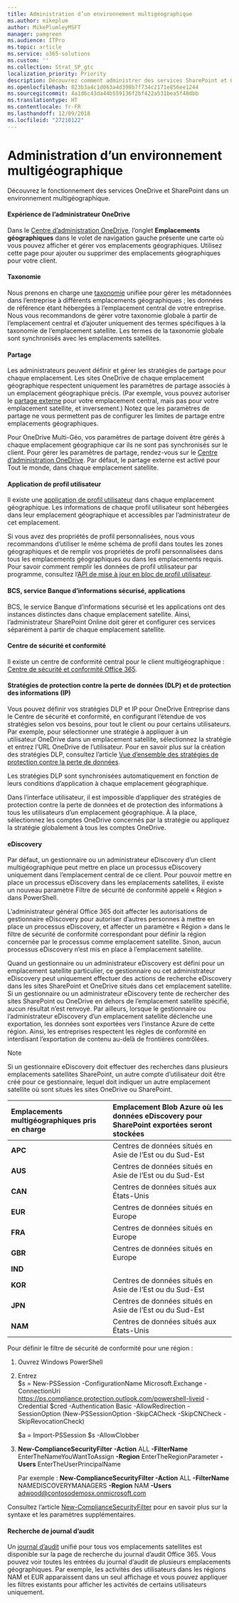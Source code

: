 ```yaml
---
title: Administration d’un environnement multigéographique
ms.author: mikeplum
author: MikePlumleyMSFT
manager: pamgreen
ms.audience: ITPro
ms.topic: article
ms.service: o365-solutions
ms.custom: ''
ms.collection: Strat_SP_gtc
localization_priority: Priority
description: Découvrez comment administrer des services SharePoint et OneDrive dans un environnement multigéographique.
ms.openlocfilehash: 823b3a4c1d063a4d398b7f734c2171e856ee1244
ms.sourcegitcommit: 4a1d6c43da44b559136f2bf422a531bea5f48dbb
ms.translationtype: HT
ms.contentlocale: fr-FR
ms.lasthandoff: 12/09/2018
ms.locfileid: "27210122"
---
```

# <a name="administering-a-multi-geo-environment"></a>Administration d’un environnement multigéographique

Découvrez le fonctionnement des services OneDrive et SharePoint dans un environnement multigéographique.

#### <a name="onedrive-administrator-experience"></a>Expérience de l’administrateur OneDrive

Dans le [Centre d’administration OneDrive](https://admin.onedrive.com), l’onglet **Emplacements géographiques** dans le volet de navigation gauche présente une carte où vous pouvez afficher et gérer vos emplacements géographiques. Utilisez cette page pour ajouter ou supprimer des emplacements géographiques pour votre client.

#### <a name="taxonomy"></a>Taxonomie

Nous prenons en charge une [taxonomie](https://support.office.com/article/A180FA28-6405-4679-9EC3-81D2028C4EFC) unifiée pour gérer les métadonnées dans l’entreprise à différents emplacements géographiques ; les données de référence étant hébergées à l’emplacement central de votre entreprise. Nous vous recommandons de gérer votre taxonomie globale à partir de l’emplacement central et d’ajouter uniquement des termes spécifiques à la taxonomie de l’emplacement satellite. Les termes de la taxonomie globale sont synchronisés avec les emplacements satellites.

#### <a name="sharing"></a>Partage

Les administrateurs peuvent définir et gérer les stratégies de partage pour chaque emplacement. Les sites OneDrive de chaque emplacement géographique respectent uniquement les paramètres de partage associés à un emplacement géographique précis. (Par exemple, vous pouvez autoriser le [partage externe](https://support.office.com/article/C8A462EB-0723-4B0B-8D0A-70FEAFE4BE85) pour votre emplacement central, mais pas pour votre emplacement satellite, et inversement.) Notez que les paramètres de partage ne vous permettent pas de configurer les limites de partage entre emplacements géographiques.

Pour OneDrive Multi-Géo, vos paramètres de partage doivent être gérés à chaque emplacement géographique car ils ne sont pas synchronisés sur le client. Pour gérer les paramètres de partage, rendez-vous sur le [Centre d’administration OneDrive](https://admin.onedrive.com/?v=SharingSettings). Par défaut, le partage externe est activé pour Tout le monde, dans chaque emplacement satellite.

#### <a name="user-profile-application"></a>Application de profil utilisateur

Il existe une [application de profil utilisateur](https://support.office.com/article/494bec9c-6654-41f0-920f-f7f937ea9723) dans chaque emplacement géographique. Les informations de chaque profil utilisateur sont hébergées dans leur emplacement géographique et accessibles par l’administrateur de cet emplacement.

Si vous avez des propriétés de profil personnalisées, nous vous recommandons d’utiliser le même schéma de profil dans toutes les zones géographiques et de remplir vos propriétés de profil personnalisées dans tous les emplacements géographiques ou dans les emplacements requis. Pour savoir comment remplir les données de profil utilisateur par programme, consultez l’[API de mise à jour en bloc de profil utilisateur](https://docs.microsoft.com/fr-FR/sharepoint/dev/solution-guidance/bulk-user-profile-update-api-for-sharepoint-online).

#### <a name="bcs-secure-store-apps"></a>BCS, service Banque d’informations sécurisé, applications

BCS, le service Banque d’informations sécurisé et les applications ont des instances distinctes dans chaque emplacement satellite. Ainsi, l’administrateur SharePoint Online doit gérer et configurer ces services séparément à partir de chaque emplacement satellite.

#### <a name="security-and-compliance-admin-center"></a>Centre de sécurité et conformité

Il existe un centre de conformité central pour le client multigéographique : [Centre de sécurité et conformité Office 365](https://protection.office.com/?rfr=AdminCenter\#/homepage).

#### <a name="information-protection-ip-data-loss-prevention-dlp-policy"></a>Stratégies de protection contre la perte de données (DLP) et de protection des informations (IP)

Vous pouvez définir vos stratégies DLP et IP pour OneDrive Entreprise dans le Centre de sécurité et conformité, en configurant l’étendue de vos stratégies selon vos besoins, pour tout le client ou pour certains utilisateurs. Par exemple, pour sélectionner une stratégie à appliquer à un utilisateur OneDrive dans un emplacement satellite, sélectionnez la stratégie et entrez l’URL OneDrive de l’utilisateur. Pour en savoir plus sur la création des stratégies DLP, consultez l’article [Vue d’ensemble des stratégies de protection contre la perte de données](https://support.office.com/article/1966b2a7-d1e2-4d92-ab61-42efbb137f5e).

Les stratégies DLP sont synchronisées automatiquement en fonction de leurs conditions d’application à chaque emplacement géographique.

Dans l’interface utilisateur, il est impossible d’appliquer des stratégies de protection contre la perte de données et de protection des informations à tous les utilisateurs d’un emplacement géographique. À la place, sélectionnez les comptes OneDrive concernés par la stratégie ou appliquez la stratégie globalement à tous les comptes OneDrive.

#### <a name="ediscovery"></a>eDiscovery 

Par défaut, un gestionnaire ou un administrateur eDiscovery d’un client multigéographique peut mettre en place un processus eDiscovery uniquement dans l’emplacement central de ce client. Pour pouvoir mettre en place un processus eDiscovery dans les emplacements satellites, il existe un nouveau paramètre Filtre de sécurité de conformité appelé « Région » dans PowerShell.

L’administrateur général Office 365 doit affecter les autorisations de gestionnaire eDiscovery pour autoriser d’autres personnes à mettre en place un processus eDiscovery, et affecter un paramètre « Région » dans le filtre de sécurité de conformité correspondant pour définir la région concernée par le processus comme emplacement satellite. Sinon, aucun processus eDiscovery n’est mis en place à l’emplacement satellite.

Quand un gestionnaire ou un administrateur eDiscovery est défini pour un emplacement satellite particulier, ce gestionnaire ou cet administrateur eDiscovery peut uniquement effectuer des actions de recherche eDiscovery dans les sites SharePoint et OneDrive situés dans cet emplacement satellite. Si un gestionnaire ou un administrateur eDiscovery tente de rechercher des sites SharePoint ou OneDrive en dehors de l’emplacement satellite spécifié, aucun résultat n’est renvoyé. Par ailleurs, lorsque le gestionnaire ou l’administrateur eDiscovery d’un emplacement satellite déclenche une exportation, les données sont exportées vers l’instance Azure de cette région. Ainsi, les entreprises respectent les règles de conformité en interdisant l’exportation de contenu au-delà de frontières contrôlées.

> [!NOTE]
> Si un gestionnaire eDiscovery doit effectuer des recherches dans plusieurs emplacements satellites SharePoint, un autre compte d’utilisateur doit être créé pour ce gestionnaire, lequel doit indiquer un autre emplacement satellite où sont situés les sites OneDrive ou SharePoint.

<table>
<thead>
<tr class="header">
<th align="left"><strong>Emplacements multigéographiques pris en charge</strong></th>
<th align="left"><strong>Emplacement Blob Azure où les données eDiscovery pour SharePoint exportées seront stockées</strong></th>
</tr>
</thead>
<tbody>
<tr class="odd">
<td align="left"><strong>APC</strong></td>
<td align="left">Centres de données situés en Asie de l’Est ou du Sud-Est</td>
</tr>
<tr class="odd">
<td align="left"><strong>AUS</strong></td>
<td align="left">Centres de données situés en Asie de l’Est ou du Sud-Est</td>
</tr>
<tr class="even">
<td align="left"><strong>CAN</strong></td>
<td align="left">Centres de données situés aux États-Unis</td>
</tr>
<tr class="even">
<td align="left"><strong>EUR</strong></td>
<td align="left">Centres de données situés en Europe</td>
</tr>
<tr class="odd">
<td align="left"><strong>FRA</strong></td>
<td align="left">Centres de données situés en Europe</td>
</tr>
<tr class="odd">
<td align="left"><strong>GBR</strong></td>
<td align="left">Centres de données situés en Europe</td>
</tr>
<tr class="even">
<td align="left"><strong>IND</strong></td>
<td align="left"></td>
</tr>
<tr class="even">
<td align="left"><strong>KOR</strong></td>
<td align="left">Centres de données situés en Asie de l’Est ou du Sud-Est</td>
</tr>
<tr class="even">
<td align="left"><strong>JPN </strong></td>
<td align="left">Centres de données situés en Asie de l’Est ou du Sud-Est</td>
</tr>
<tr class="odd">
<td align="left"><strong>NAM</strong></td>
<td align="left">Centres de données situés aux États-Unis</td>
</tr>
</tbody>
</table>

Pour définir le filtre de sécurité de conformité pour une région :

1.  Ouvrez Windows PowerShell

2.  Entrez   
    $s = New-PSSession -ConfigurationName Microsoft.Exchange -ConnectionUri <https://ps.compliance.protection.outlook.com/powershell-liveid> -Credential $cred -Authentication Basic -AllowRedirection -SessionOption (New-PSSessionOption -SkipCACheck -SkipCNCheck -SkipRevocationCheck)

    $a = Import-PSSession $s -AllowClobber  

3.  **New-ComplianceSecurityFilter** **-Action** ALL **-FilterName** EnterTheNameYouWantToAssign **-Region** EnterTheRegionParameter **-Users** EnterTheUserPrincipalName

    Par exemple : **New-ComplianceSecurityFilter -Action** ALL **-FilterName** NAMEDISCOVERYMANAGERS **-Region** NAM **-Users** adwood@contosodemosx.onmicrosoft.com

Consultez l’article [New-ComplianceSecurityFilter](https://technet.microsoft.com/library/mt210915(v=exchg.160).aspx) pour en savoir plus sur la syntaxe et les paramètres supplémentaires.

#### <a name="audit-log-search"></a>Recherche de journal d’audit

Un [journal d’audit](https://support.office.com/article/0d4d0f35-390b-4518-800e-0c7ec95e946c) unifié pour tous vos emplacements satellites est disponible sur la page de recherche du journal d’audit Office 365. Vous pouvez voir toutes les entrées du journal d’audit de plusieurs emplacements géographiques. Par exemple, les activités des utilisateurs dans les régions NAM et EUR apparaissent dans un seul affichage et vous pouvez appliquer les filtres existants pour afficher les activités de certains utilisateurs uniquement.
